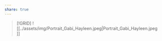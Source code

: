 ```yaml
---
share: true
---
```


> [!GRID]
> ![[../assets/img/Portrait_Gabi_Hayleen.jpeg|Portrait_Gabi_Hayleen.jpeg]]